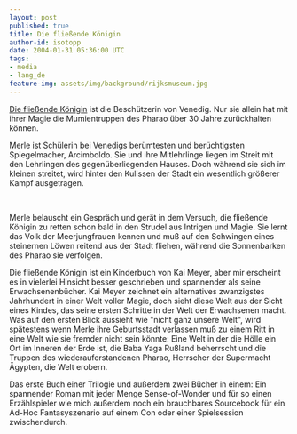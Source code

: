 ```yaml
---
layout: post
published: true
title: Die fließende Königin
author-id: isotopp
date: 2004-01-31 05:36:00 UTC
tags:
- media
- lang_de
feature-img: assets/img/background/rijksmuseum.jpg
---
```

<a href='/uploads/20040131-fliessende_koenigin.jpg'><img border='0' hspace='5' align='left' src='/uploads/20040131-fliessende_koenigin.serendipityThumb.jpg' alt='' /></a> <a href="http://www.amazon.de/exec/obidos/ASIN/3785540159/kristiankoehntopp"> Die fließende Königin</a> ist die Beschützerin von Venedig. Nur sie allein hat mit ihrer Magie die Mumientruppen des Pharao über 30 Jahre zurückhalten können.

Merle ist Schülerin bei Venedigs berümtesten und berüchtigsten Spiegelmacher, Arcimboldo. Sie und ihre Mitlehrlinge liegen im Streit mit den Lehrlingen des gegenüberliegenden Hauses. Doch während sie sich im kleinen streitet, wird hinter den Kulissen der Stadt ein wesentlich größerer Kampf ausgetragen.

&nbsp;

Merle belauscht ein Gespräch und gerät in dem Versuch, die fließende Königin zu retten schon bald in den Strudel aus Intrigen und Magie. Sie lernt das Volk der Meerjungfrauen kennen und muß auf den Schwingen eines steinernen Löwen reitend aus der Stadt fliehen, während die Sonnenbarken des Pharao sie verfolgen.

Die fließende Königin ist ein Kinderbuch von Kai Meyer, aber mir erscheint es in vielerlei Hinsicht besser geschrieben und spannender als seine Erwachsenenbücher. Kai Meyer zeichnet ein alternatives zwanzigstes Jahrhundert in einer Welt voller Magie, doch sieht diese Welt aus der Sicht eines Kindes, das seine ersten Schritte in der Welt der Erwachsenen macht. Was auf den ersten Blick aussieht wie "nicht ganz unsere Welt", wird spätestens wenn Merle ihre Geburtsstadt verlassen muß zu einem Ritt in eine Welt wie sie fremder nicht sein könnte: Eine Welt in der die Hölle ein Ort im Inneren der Erde ist, die Baba Yaga Rußland beherrscht und die Truppen des wiederauferstandenen Pharao, Herrscher der Supermacht Ägypten, die Welt erobern.

Das erste Buch einer Trilogie und außerdem zwei Bücher in einem: Ein spannender Roman mit jeder Menge Sense-of-Wonder und für so einen Erzählspieler wie mich außerdem noch ein brauchbares Sourcebook für ein Ad-Hoc Fantasyszenario auf einem Con oder einer Spielsession zwischendurch.

